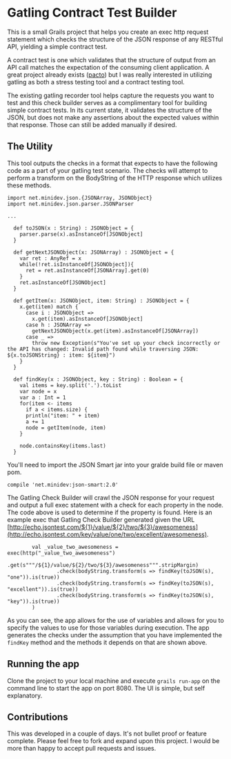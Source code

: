 # Gatling Contract Test Builder
This is a small Grails project that helps you create an exec http request statement which checks the structure of the JSON response of any RESTful API, yielding a simple contract test.
 
A contract test is one which validates that the structure of output from an API call matches the expectation of the consuming client application. A great project already exists ([pacto](https://github.com/thoughtworks/pacto)) but I was really interested in utilizing gatling as both a stress testing tool and a contract testing tool. 

The existing gatling recorder tool helps capture the requests you want to test and this check builder serves as a complimentary tool for building simple contract tests. In its current state, it validates the structure of the JSON, but does not make any assertions about the expected values within that response. Those can still be added manually if desired. 

## The Utility
This tool outputs the checks in a format that expects to have the following code as a part of your gatling test scenario. The checks will attempt to perform a transform on the BodyString of the HTTP response which utilizes these methods. 

```
import net.minidev.json.{JSONArray, JSONObject}
import net.minidev.json.parser.JSONParser

...

  def toJSON(x : String) : JSONObject = {
    parser.parse(x).asInstanceOf[JSONObject]
  }

  def getNextJSONObject(x: JSONArray) : JSONObject = {
    var ret : AnyRef = x
    while(!ret.isInstanceOf[JSONObject]){
      ret = ret.asInstanceOf[JSONArray].get(0)
    }
    ret.asInstanceOf[JSONObject]
  }

  def getItem(x: JSONObject, item: String) : JSONObject = {
    x.get(item) match {
      case i : JSONObject =>
        x.get(item).asInstanceOf[JSONObject]
      case h : JSONArray =>
        getNextJSONObject(x.get(item).asInstanceOf[JSONArray])
      case _ =>
        throw new Exception(s"You've set up your check incorrectly or the API has changed: Invalid path found while traversing JSON: ${x.toJSONString} : item: ${item}")
    }
  }

  def findKey(x : JSONObject, key : String) : Boolean = {
    val items = key.split('.').toList
    var node = x
    var a : Int = 1
    for(item <- items
      if a < items.size) {
      println("item: " + item)
      a += 1
      node = getItem(node, item)
    }

    node.containsKey(items.last)
  }
```

You'll need to import the JSON Smart jar into your gralde build file or maven pom. 

`compile 'net.minidev:json-smart:2.0'`

The Gatling Check Builder will crawl the JSON response for your request and output a full exec statement with a check for each property in the node. The code above is used to determine if the property is found. Here is an example exec that Gatling Check Builder generated given the URL [http://echo.jsontest.com/${1}/value/${2}/two/${3}/awesomeness](http://echo.jsontest.com/key/value/one/two/excellent/awesomeness).

```
		val _value_two_awesomeness = exec(http("_value_two_awesomeness")
				.get(s"""/${1}/value/${2}/two/${3}/awesomeness""".stripMargin)
				.check(bodyString.transform(s => findKey(toJSON(s), "one")).is(true))
				.check(bodyString.transform(s => findKey(toJSON(s), "excellent")).is(true))
				.check(bodyString.transform(s => findKey(toJSON(s), "key")).is(true))
		)
```

As you can see, the app allows for the use of variables and allows for you to specify the values to use for those variables during execution. The app generates the checks under the assumption that you have implemented the `findKey` method and the methods it depends on that are shown above.

## Running the app
Clone the project to your local machine and execute `grails run-app` on the command line to start the app on port 8080. The UI is simple, but self explanatory.

## Contributions
This was developed in a couple of days. It's not bullet proof or feature complete. Please feel free to fork and expand upon this project. I would be more than happy to accept pull requests and issues. 